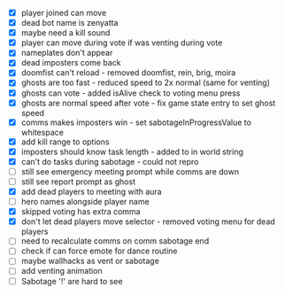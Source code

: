 - [x] player joined can move
- [x] dead bot name is zenyatta
- [x] maybe need a kill sound
- [x] player can move during vote if was venting during vote
- [x] nameplates don't appear
- [x] dead imposters come back
- [x] doomfist can't reload - removed doomfist, rein, brig, moira
- [x] ghosts are too fast - reduced speed to 2x normal (same for venting)
- [x] ghosts can vote - added isAlive check to voting menu press
- [x] ghosts are normal speed after vote - fix game state entry to set ghost speed
- [x] comms makes imposters win - set sabotageInProgressValue to whitespace
- [x] add kill range to options
- [x] imposters should know task length - added to in world string
- [x] can't do tasks during sabotage - could not repro
- [ ] still see emergency meeting prompt while comms are down
- [ ] still see report prompt as ghost
- [x] add dead players to meeting with aura
- [ ] hero names alongside player name
- [x] skipped voting has extra comma
- [x] don't let dead players move selector - removed voting menu for dead players
- [ ] need to recalculate comms on comm sabotage end
- [ ] check if can force emote for dance routine
- [ ] maybe wallhacks as vent or sabotage
- [ ] add venting animation
- [ ] Sabotage '!' are hard to see